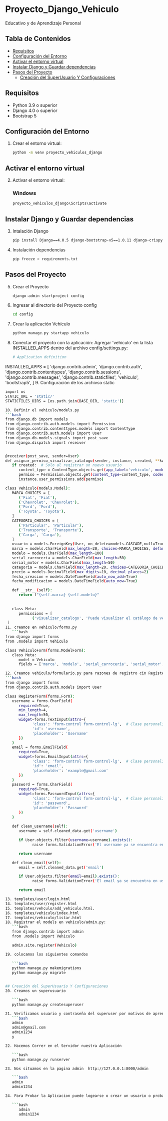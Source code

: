 # Proyecto_Django_Vehiculo
Educativo y de Aprendizaje Personal

## Tabla de Contenidos
- [Requisitos](#requisitos)
- [Configuración del Entorno](#configuración-del-entorno)
- [Activar el entorno virtual](#Activar-el-entorno-virtual)
- [Instalar Django y Guardar dependencias](#Instalar-Django-y-Guardar-dependencias)
- [Pasos del Proyecto](#Pasos-del-Proyecto)
   - [Creación del SuperUsuario Y Configuraciones](#Creación-del-SuperUsuario-Y-Configuraciones)


## Requisitos

- Python 3.9 o superior
- Django 4.0 o superior
- Bootstrap 5

## Configuración del Entorno

1. Crear el entorno virtual:
   ```bash
   python -m venv proyecto_vehiculos_django

## Activar el entorno virtual

2. Activar el entorno virtual:
   ### Windows
   ```bash
   proyecto_vehiculos_django\Scripts\activate

## Instalar Django y Guardar dependencias

3. Intalación Django
   ```bash
   pip install Django==4.0.5 django-bootstrap-v5==1.0.11 django-crispy-forms==1.14.0 crispy-bootstrap5==0.6

4. Instalación dependencias
   ```bash
   pip freeze > requirements.txt

## Pasos del Proyecto

5. Crear el Proyecto
   ```bash
   django-admin startproject config

6. Ingresar al directorio del Proyecto config
   ```bash
   cd config

7. Crear la aplicación Vehículo
   ```bash
   python manage.py startapp vehiculo

8. Conectar el proyecto con la aplicación: Agregar 'vehiculo'  en la lista INSTALLED_APPS dentro del archivo config/settings.py:
   ```bash
   # Application definition
  INSTALLED_APPS = [
    'django.contrib.admin',
    'django.contrib.auth',
    'django.contrib.contenttypes',
    'django.contrib.sessions',
    'django.contrib.messages',
    'django.contrib.staticfiles',
    'vehiculo',
    'bootstrap5',
   ]
9. Configuración de los archivso static 
   ```bash
   import os
   STATIC_URL = 'static/'
   STATICFILES_DIRS = [os.path.join(BASE_DIR, 'static')]

10. Definir el vehiculo/models.py
   ```bash
   from django.db import models
   from django.contrib.auth.models import Permission
   from django.contrib.contenttypes.models import ContentType
   from django.contrib.auth.models import User
   from django.db.models.signals import post_save
   from django.dispatch import receiver


   @receiver(post_save, sender=User)
   def asignar_permiso_visualizar_catalogo(sender, instance, created, **kwargs):
      if created:  # Solo al registrar un nuevo usuario
         content_type = ContentType.objects.get(app_label='vehiculo', model='vehiculo')
         permiso = Permission.objects.get(content_type=content_type, codename='visualizar_catalogo')
         instance.user_permissions.add(permiso)

   class Vehiculo(models.Model):
      MARCA_CHOICES = [
         ('Fiat', 'Fiat'),
         ('Chevrolet', 'Chevrolet'),
         ('Ford', 'Ford'),
         ('Toyota', 'Toyota'),
      ]
      CATEGORIA_CHOICES = [
         ('Particular', 'Particular'),
         ('Transporte', 'Transporte'),
         ('Carga', 'Carga'),
      ]
      usuario = models.ForeignKey(User, on_delete=models.CASCADE,null=True,blank=True)
      marca = models.CharField(max_length=20, choices=MARCA_CHOICES, default='Ford')
      modelo = models.CharField(max_length=100)
      serial_carroceria = models.CharField(max_length=50)
      serial_motor = models.CharField(max_length=50)
      categoria = models.CharField(max_length=20, choices=CATEGORIA_CHOICES, default='Particular')
      precio = models.DecimalField(max_digits=10, decimal_places=2)
      fecha_creacion = models.DateTimeField(auto_now_add=True)
      fecha_modificacion = models.DateTimeField(auto_now=True)

      def __str__(self):
         return f"{self.marca} {self.modelo}"
      
      
      class Meta:
         permissions = [
               ('visualizar_catalogo', 'Puede visualizar el catálogo de vehículos'),
    ]
11. creamos en vehiculo/forms.py 
      ```bash
   from django import forms
   from .models import Vehiculo

   class VehiculoForm(forms.ModelForm):
      class Meta:
         model = Vehiculo
         fields = ['marca', 'modelo', 'serial_carroceria', 'serial_motor', 'categoria', 'precio']

12. Creamos vehiculo/formulario.py para razones de registro cin RegisterForm
   ```bash
   from django import forms
   from django.contrib.auth.models import User

   class RegisterForm(forms.Form):
      username = forms.CharField(
         required=True,
         min_length=4, 
         max_length=50,
         widget=forms.TextInput(attrs={
               'class': 'form-control form-control-lg',  # Clase personalizada para field grandes
               'id': 'username',
               'placeholder': 'Username'
         })
      )
      email = forms.EmailField(
         required=True,
         widget=forms.EmailInput(attrs={
               'class': 'form-control form-control-lg',  # Clase personalizada
               'id': 'email',
               'placeholder': 'example@gmail.com'
         })
      )
      password = forms.CharField(
         required=True,
         widget=forms.PasswordInput(attrs={
               'class': 'form-control form-control-lg',  # Clase personalizada
               'id': 'password',
               'placeholder': 'Password'
         })
      )
      
      def clean_username(self):
         username = self.cleaned_data.get('username')

         if User.objects.filter(username=username).exists():
               raise forms.ValidationError('El username ya se encuentra en uso')

         return username

      def clean_email(self):
         email = self.cleaned_data.get('email')

         if User.objects.filter(email=email).exists():
               raise forms.ValidationError('El email ya se encuentra en uso')

         return email

13. templates/user/login.html
14. templates/user/register.html
15. templates/vehculo/add_vehiculo.html.
16. templates/vehiculo/index.html
17. templates/vehiculo/listar.html
18. Registrar el models en vehiculo/admin.py:
      ```bash
      from django.contrib import admin
      from .models import Vehiculo

      admin.site.register(Vehiculo)

19. colocamos los siguientes comandos
    
      ```bash
      python manage.py makemigrations
      python manage.py migrate


## Creación del SuperUsuario Y Configuraciones
20. Creamos un superusuario 

      ```bash
      python manage.py createsuperuser

21. Verificamos usuario y contraseña del superuser por motivos de aprendizaje le vamos a dar estos parametros pero que no son seguros
      ```bash
      admin
      admin@gmail.com
      admin1234
      y

22. Hacemos Correr en el Servidor nuestra Aplicación

      ```bash
      python manage.py runserver

23. Nos situamos en la pagina admin  http://127.0.0.1:8000/admin

      ```bash
      admin
      admin1234  

24. Para Probar la Aplicacion puede logearse o crear un usuario o probar directamente con las credenciales de administrador 

      ```bash
         admin
         admin1234 